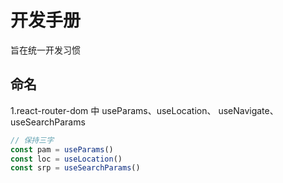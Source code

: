 # 开发手册

旨在统一开发习惯

## 命名
1.react-router-dom 中 useParams、useLocation、 useNavigate、useSearchParams
```js
// 保持三字
const pam = useParams()
const loc = useLocation()
const srp = useSearchParams()
```
